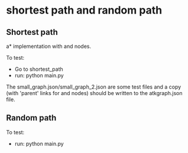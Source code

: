 # shortest path and random path

## Shortest path
a* implementation with and nodes.

To test:
- Go to shortest_path
- run: python main.py

The small_graph.json/small_graph_2.json are some test files and a copy (with 'parent' links for and nodes) should be written to the atkgraph.json file.

## Random path 

To test:
- run: python main.py
